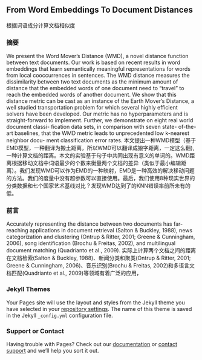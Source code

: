 ## From Word Embeddings To Document Distances
根据词语成分计算文档相似度

### 摘要

We present the Word Mover’s Distance (WMD), a novel distance function between text documents. Our work is based on recent results in word embeddings that learn semantically meaningful representations for words from local cooccurrences in sentences. The WMD distance measures the dissimilarity between two text documents as the minimum amount of distance that the embedded words of one document need to “travel” to reach the embedded words of another document. We show that this distance metric can be cast as an instance of the Earth Mover’s Distance, a well studied transportation problem for which several highly efficient solvers have been developed. Our metric has no hyperparameters and is straight-forward to implement. Further, we demonstrate on eight real world document classi- fication data sets, in comparison with seven state- of-the-art baselines, that the WMD metric leads to unprecedented low k-nearest neighbor docu- ment classification error rates.
本文提出一种WMD模型（基于EMD模型，一种翻译为搬土距离，所以WMD可以翻译成搬字距离，一定这么翻),一种计算文档的距离。本文的实验基于句子中共同出现有意义的单词的。WMD距离根据移动文档中词语最少的个数来衡量两个文档的差异（类似于最小编辑距离）。我们发现WMD可以作为EMD的一种映射，EMD是一种高效的解决移动问题的方法。我们的度量中没有超参数可以直接使用。最后，我们使用8种现实世界的分类数据和七个国家艺术基线对比？发现WMD达到了的KNN错误率前所未有的低。

### 前言
Accurately representing the distance between two documents has far-reaching applications in document retrieval (Salton & Buckley, 1988), news categorization and clustering (Ontrup & Ritter, 2001; Greene & Cunningham, 2006), song identification (Brochu & Freitas, 2002), and multilingual document matching (Quadrianto et al., 2009).
实际上计算两个文档之间的距离在文档检索(Salton & Buckley, 1988)、新闻分类和聚类(Ontrup & Ritter, 2001; Greene & Cunningham, 2006)、音乐识别(Brochu & Freitas, 2002)和多语言文档匹配(Quadrianto et al., 2009)等领域有着广泛的应用，






### Jekyll Themes

Your Pages site will use the layout and styles from the Jekyll theme you have selected in your [repository settings](https://github.com/Alucardmini/atec.github.io/settings). The name of this theme is saved in the Jekyll `_config.yml` configuration file.

### Support or Contact

Having trouble with Pages? Check out our [documentation](https://help.github.com/categories/github-pages-basics/) or [contact support](https://github.com/contact) and we’ll help you sort it out.
